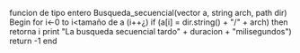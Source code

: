 funcion de tipo entero Busqueda_secuencial(vector <string> a, string arch, path dir)
	Begin
		for i←0 to i<tamaño de a (i++¿)
			if (a[i] = dir.string() + "/" + arch) then retorna i
		print "La busqueda secuencial tardo" + duracion + "milisegundos")
		return -1
	end
